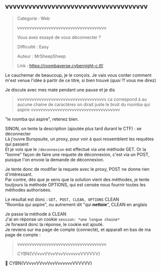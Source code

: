 ## vvvvvvvvvvvvvvvvvvvvvvvvvvvvvvvvvvvvv

> Categorie : Web
>
> vvvvvvvvvvvvvvvvvvvvvvvvvvvvvvvvvvvvv
> 
> Vous avez essayé de vous déconnecter ?
>
> Difficulté : Easy
>
> Auteur : MrSheepSheep
>
> Link : https://roombaverse.cybernight-c.tf/

Le cauchemar de beaucoup, je le conçois.
Je vais vous conter comment m'est venue l'idée à partir de ce titre, si bien trouvé (*quoi ?!* vous me direz)

Je discute avec mes mate pendant une pause et je dis 
> vvvvvvvvvvvvvvvvvvvvvvvvvvvvvvvvvvvvv ca correspond à au aucune chaine de caractères
> on dirait juste le bruit du roomba qui aspire
> vvvvvvvvvvvvvvvvvvvvvvvvvvvvvvvvvvvvv

"le roomba qui aspire", retenez bien.



SINON, on tente la description (ajoutée plus tard durant le CTF) : se déconnecter <br/>
Là j'ouvre Burspsuite, un proxy, pour voir à quoi ressemblent les requêtes qui passent <br/>
Et je vois que le `/deconnexion` est effectué via une méthode GET. Or la "bonne" façon de faire une requete de déconnexion, c'est via un POST, puisque l'on envoie la demande de déconnexion.

Je tente donc de modifier la requete avec le proxy, POST ne donne rien d'intéressant.<br/>
Par contre, dès que je sens que la solution vient des méthodes, je tente toutjours la méthode OPTIONS, qui est censée nous fournir toutes les méthodes authorisées.

Le résultat est donc : `GET, POST, CLEAN, OPTIONS`
CLEAN<br/>
"Roomba qui aspire", ou autrement dit "qui **nettoie**", CLEAN en anglais

Je passe la méthode à CLEAN <br/>
J'ai en réponse un cookie `session: *une longue chaine*` <br/>
Je forward donc la réponse, le cookie est ajouté. <br/>
Je reviens sur ma page de compte (connecté), et apparaît en bas de ma page de compte : 


> vvvvvvvvvvvvvvvvvvvvvvvvvvvvvvvvvvvvv
> 
> CYBN{VVvvvVVvvVvvVvvvvvvVVVVVV}

🚩 CYBN{VVvvvVVvvVvvVvvvvvvVVVVVV}
